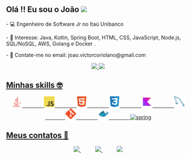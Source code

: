## Olá !! Eu sou o João <img src="https://raw.githubusercontent.com/iampavangandhi/iampavangandhi/master/gifs/Hi.gif" width="30px"></h2>

<p> - 💻 Engenheiro de Software Jr no Itaú Unibanco</p>
<p> - 🎯 Interesse: Java, Kotlin, Spring Boot, HTML, CSS, JavaScript, Node.js, SQL/NoSQL, AWS, Golang e Docker . </p>
<p> - 📩 Contate-me no email: joao.victorcoriolano@gmail.com </p>

<div align="center">
  <a href="https://github.com/vjsb">
  <img height="150em" src="https://github-readme-stats.vercel.app/api?username=vjsb&show_icons=true&theme=dracula&include_all_commits=true&count_private=true"/>
  <img height="150em" src="https://github-readme-stats.vercel.app/api/top-langs/?username=vjsb&layout=compact&langs_count=7&theme=dracula"/>
</div>

  ## Minhas skills :nerd_face:
  <div align="center">
    <img height="30" src="https://raw.githubusercontent.com/devicons/devicon/master/icons/java/java-plain.svg">
    &nbsp;&nbsp;&nbsp;&nbsp;&nbsp;&nbsp;&nbsp;&nbsp;&nbsp;&nbsp;&nbsp;&nbsp;&nbsp;
    <img height="30" src="https://raw.githubusercontent.com/devicons/devicon/master/icons/javascript/javascript-original.svg">
    &nbsp;&nbsp;&nbsp;&nbsp;&nbsp;&nbsp;&nbsp;&nbsp;&nbsp;&nbsp;&nbsp;&nbsp;&nbsp;
    <img height="30" src="https://raw.githubusercontent.com/devicons/devicon/master/icons/html5/html5-original.svg">
    &nbsp;&nbsp;&nbsp;&nbsp;&nbsp;&nbsp;&nbsp;&nbsp;&nbsp;&nbsp;&nbsp;&nbsp;&nbsp;
    <img height="30" src="https://raw.githubusercontent.com/devicons/devicon/master/icons/css3/css3-original.svg">
    &nbsp;&nbsp;&nbsp;&nbsp;&nbsp;&nbsp;&nbsp;&nbsp;&nbsp;&nbsp;&nbsp;&nbsp;&nbsp;
    <img height="30" src="https://raw.githubusercontent.com/devicons/devicon/master/icons/kotlin/kotlin-original.svg">
    &nbsp;&nbsp;&nbsp;&nbsp;&nbsp;&nbsp;&nbsp;&nbsp;&nbsp;&nbsp;&nbsp;&nbsp;&nbsp;
    <img height="30" src="https://raw.githubusercontent.com/devicons/devicon/master/icons/mysql/mysql-original.svg">
     &nbsp;&nbsp;&nbsp;&nbsp;&nbsp;&nbsp;&nbsp;&nbsp;&nbsp;&nbsp;&nbsp;&nbsp;&nbsp;
    <img height="30" src="https://raw.githubusercontent.com/devicons/devicon/master/icons/git/git-original.svg">
    &nbsp;&nbsp;&nbsp;&nbsp;&nbsp;&nbsp;&nbsp;&nbsp;&nbsp;&nbsp;&nbsp;&nbsp;&nbsp;
    <img height="30" src="https://raw.githubusercontent.com/devicons/devicon/master/icons/docker/docker-original.svg">
    &nbsp;&nbsp;&nbsp;&nbsp;&nbsp;&nbsp;&nbsp;&nbsp;&nbsp;&nbsp;&nbsp;&nbsp;&nbsp;
    <img height="30" src="https://www.vectorlogo.zone/logos/springio/springio-icon.svg" alt="spring" >
   
</div>
  
  ## Meus contatos :iphone:

<p align="center">
    <a href="https://github.com/vjsb">
        <img  src="https://img.shields.io/badge/github-%23100000.svg?&style=for-the-badge&logo=github&logoColor=white&link=mailto:https://github.com/vjsb">
    </a>
    &nbsp;&nbsp;&nbsp;&nbsp;&nbsp;&nbsp;&nbsp;&nbsp;&nbsp;
    <a href="mailto:joao.victorcoriolano@gmail.com">
        <img src="https://img.shields.io/badge/gmail-D14836?&style=for-the-badge&logo=gmail&logoColor=white&link=mailto:joao.victorcoriolano@gmail.com">
    </a>
    &nbsp;&nbsp;&nbsp;&nbsp;&nbsp;&nbsp;&nbsp;&nbsp;&nbsp;
    <a href="https://www.linkedin.com/in/jjoaovicttor/">
        <img src="https://img.shields.io/badge/linkedin-%230077B5.svg?&style=for-the-badge&logo=linkedin&logoColor=white&link=mailto:https://www.linkedin.com/in/jjoaovicttor/">
    </a>
</p>
  
  <!--![Snake animation](https://github.com/vjsb/vjsb/blob/output/github-contribution-grid-snake.svg)-->
